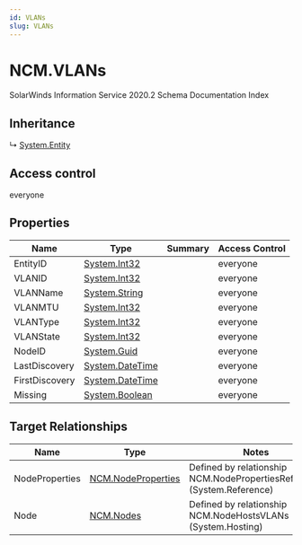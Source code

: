 ```yaml
---
id: VLANs
slug: VLANs
---
```


# NCM.VLANs

SolarWinds Information Service 2020.2 Schema Documentation Index

## Inheritance

↳ [System.Entity](./../System/Entity)

## Access control

everyone

## Properties

| Name | Type | Summary | Access Control |
| ------ | ------ | ------ | ------ |
| EntityID | [System.Int32](https://docs.microsoft.com/en-us/dotnet/api/system.int32) |  | everyone |
| VLANID | [System.Int32](https://docs.microsoft.com/en-us/dotnet/api/system.int32) |  | everyone |
| VLANName | [System.String](https://docs.microsoft.com/en-us/dotnet/api/system.string) |  | everyone |
| VLANMTU | [System.Int32](https://docs.microsoft.com/en-us/dotnet/api/system.int32) |  | everyone |
| VLANType | [System.Int32](https://docs.microsoft.com/en-us/dotnet/api/system.int32) |  | everyone |
| VLANState | [System.Int32](https://docs.microsoft.com/en-us/dotnet/api/system.int32) |  | everyone |
| NodeID | [System.Guid](https://docs.microsoft.com/en-us/dotnet/api/system.guid) |  | everyone |
| LastDiscovery | [System.DateTime](https://docs.microsoft.com/en-us/dotnet/api/system.datetime) |  | everyone |
| FirstDiscovery | [System.DateTime](https://docs.microsoft.com/en-us/dotnet/api/system.datetime) |  | everyone |
| Missing | [System.Boolean](https://docs.microsoft.com/en-us/dotnet/api/system.boolean) |  | everyone |

## Target Relationships

| Name | Type | Notes |
| ------ | ------ | ------ |
| NodeProperties | [NCM.NodeProperties](./../NCM/NodeProperties) | Defined by relationship NCM.NodePropertiesRefVLANs (System.Reference) |
| Node | [NCM.Nodes](./../NCM/Nodes) | Defined by relationship NCM.NodeHostsVLANs (System.Hosting) |


